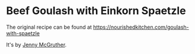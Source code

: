 # Beef Goulash with Einkorn Spaetzle

The original recipe can be found at https://nourishedkitchen.com/goulash-with-spaetzle

It's by [Jenny McGruther](https://nourishedkitchen.com/).
